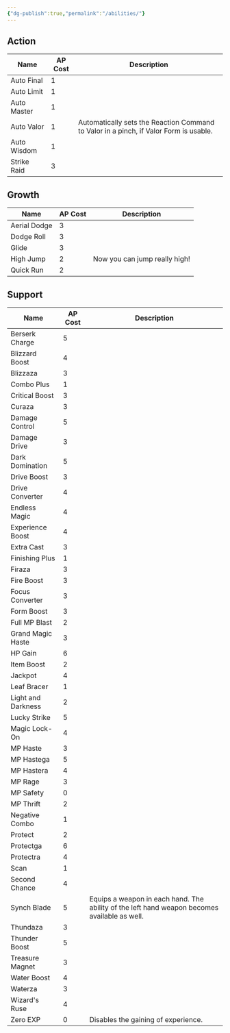 ```yaml
---
{"dg-publish":true,"permalink":"/abilities/"}
---
```



## Action

| Name        | AP Cost | Description                                                                           |
| ----------- | ------- | ------------------------------------------------------------------------------------- |
| Auto Final  | 1       |                                                                                       |
| Auto Limit  | 1       |                                                                                       |
| Auto Master | 1       |                                                                                       |
| Auto Valor  | 1       | Automatically sets the Reaction Command to Valor in a pinch, if Valor Form is usable. |
| Auto Wisdom | 1       |                                                                                       |
| Strike Raid | 3       |                                                                                       |
## Growth

| Name         | AP Cost | Description                   |
| ------------ | ------- | ----------------------------- |
| Aerial Dodge | 3       |                               |
| Dodge Roll   | 3       |                               |
| Glide        | 3       |                               |
| High Jump    | 2       | Now you can jump really high! |
| Quick Run    | 2       |                               |

## Support

| Name               | AP Cost | Description                                                                                  |
| ------------------ | ------- | -------------------------------------------------------------------------------------------- |
| Berserk Charge     | 5       |                                                                                              |
| Blizzard Boost     | 4       |                                                                                              |
| Blizzaza           | 3       |                                                                                              |
| Combo Plus         | 1       |                                                                                              |
| Critical Boost     | 3       |                                                                                              |
| Curaza             | 3       |                                                                                              |
| Damage Control     | 5       |                                                                                              |
| Damage Drive       | 3       |                                                                                              |
| Dark Domination    | 5       |                                                                                              |
| Drive Boost        | 3       |                                                                                              |
| Drive Converter    | 4       |                                                                                              |
| Endless Magic      | 4       |                                                                                              |
| Experience Boost   | 4       |                                                                                              |
| Extra Cast         | 3       |                                                                                              |
| Finishing Plus     | 1       |                                                                                              |
| Firaza             | 3       |                                                                                              |
| Fire Boost         | 3       |                                                                                              |
| Focus Converter    | 3       |                                                                                              |
| Form Boost         | 3       |                                                                                              |
| Full MP Blast      | 2       |                                                                                              |
| Grand Magic Haste  | 3       |                                                                                              |
| HP Gain            | 6       |                                                                                              |
| Item Boost         | 2       |                                                                                              |
| Jackpot            | 4       |                                                                                              |
| Leaf Bracer        | 1       |                                                                                              |
| Light and Darkness | 2       |                                                                                              |
| Lucky Strike       | 5       |                                                                                              |
| Magic Lock-On      | 4       |                                                                                              |
| MP Haste           | 3       |                                                                                              |
| MP Hastega         | 5       |                                                                                              |
| MP Hastera         | 4       |                                                                                              |
| MP Rage            | 3       |                                                                                              |
| MP Safety          | 0       |                                                                                              |
| MP Thrift          | 2       |                                                                                              |
| Negative Combo     | 1       |                                                                                              |
| Protect            | 2       |                                                                                              |
| Protectga          | 6       |                                                                                              |
| Protectra          | 4       |                                                                                              |
| Scan               | 1       |                                                                                              |
| Second Chance      | 4       |                                                                                              |
| Synch Blade        | 5       | Equips a weapon in each hand. The ability of the left hand weapon becomes available as well. |
| Thundaza           | 3       |                                                                                              |
| Thunder Boost      | 5       |                                                                                              |
| Treasure Magnet    | 3       |                                                                                              |
| Water Boost        | 4       |                                                                                              |
| Waterza            | 3       |                                                                                              |
| Wizard's Ruse      | 4       |                                                                                              |
| Zero EXP           | 0       | Disables the gaining of experience.                                                          |
